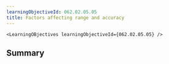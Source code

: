 ```yaml
---
learningObjectiveId: 062.02.05.05
title: Factors affecting range and accuracy
---
```


```tsx eval
<LearningOBjectives learningObjectiveId={062.02.05.05} />
```

## Summary
